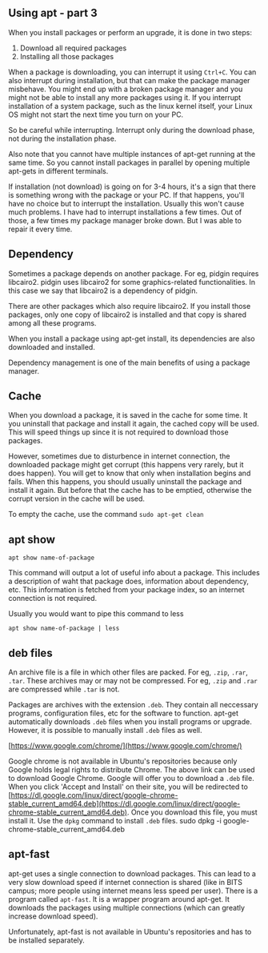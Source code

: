 ## Using apt - part 3

When you install packages or perform an upgrade, it is done in two steps:

1. Download all required packages
2. Installing all those packages

When a package is downloading, you can interrupt it using `Ctrl+C`. You can also interrupt during installation, but that can make the package manager misbehave. You might end up with a broken package manager and you might not be able to install any more packages using it. If you interrupt installation of a system package, such as the linux kernel itself, your Linux OS might not start the next time you turn on your PC.

So be careful while interrupting. Interrupt only during the download phase, not during the installation phase.

Also note that you cannot have multiple instances of apt-get running at the same time. So you cannot install packages in parallel by opening multiple apt-gets in different terminals.

If installation (not download) is going on for 3-4 hours, it's a sign that there is something wrong with the package or your PC. If that happens, you'll have no choice but to interrupt the installation. Usually this won't cause much problems. I have had to interrupt installations a few times. Out of those, a few times my package manager broke down. But I was able to repair it every time.

## Dependency

Sometimes a package depends on another package. For eg, pidgin requires libcairo2. pidgin uses libcairo2 for some graphics-related functionalities. In this case we say that libcairo2 is a dependency of pidgin.

There are other packages which also require libcairo2. If you install those packages, only one copy of libcairo2 is installed and that copy is shared among all these programs.

When you install a package using apt-get install, its dependencies are also downloaded and installed.

Dependency management is one of the main benefits of using a package manager.

## Cache

When you download a package, it is saved in the cache for some time. It you uninstall that package and install it again, the cached copy will be used. This will speed things up since it is not required to download those packages.

However, sometimes due to disturbence in internet connection, the downloaded package might get corrupt (this happens very rarely, but it does happen). You will get to know that only when installation begins and fails. When this happens, you should usually uninstall the package and install it again. But before that the cache has to be emptied, otherwise the corrupt version in the cache will be used.

To empty the cache, use the command `sudo apt-get clean`

## apt show

	apt show name-of-package

This command will output a lot of useful info about a package. This includes a description of waht that package does, information about dependency, etc. This information is fetched from your package index, so an internet connection is not required.

Usually you would want to pipe this command to less

	apt show name-of-package | less

## deb files

An archive file is a file in which other files are packed. For eg, `.zip`, `.rar`, `.tar`. These archives may or may not be compressed. For eg, `.zip` and `.rar` are compressed while `.tar` is not.

Packages are archives with the extension `.deb`. They contain all neccessary programs, configuration files, etc for the software to function. apt-get automatically downloads `.deb` files when you install programs or upgrade. However, it is possible to manually install `.deb` files as well.

[https://www.google.com/chrome/](https://www.google.com/chrome/)

Google chrome is not available in Ubuntu's repositories because only Google holds legal rights to distribute Chrome. The above link can be used to download Google Chrome. Google will offer you to download a `.deb` file. When you click 'Accept and Install' on their site, you will be redirected to [https://dl.google.com/linux/direct/google-chrome-stable_current_amd64.deb](https://dl.google.com/linux/direct/google-chrome-stable_current_amd64.deb). Once you download this file, you must install it. Use the `dpkg` command to install `.deb` files.
	sudo dpkg -i google-chrome-stable_current_amd64.deb

## apt-fast

apt-get uses a single connection to download packages. This can lead to a very slow download speed if internet connection is shared (like in BITS campus; more people using internet means less speed per user). There is a program called `apt-fast`. It is a wrapper program around apt-get. It downloads the packages using multiple connections (which can greatly increase download speed).

Unfortunately, apt-fast is not available in Ubuntu's repositories and has to be installed separately.
